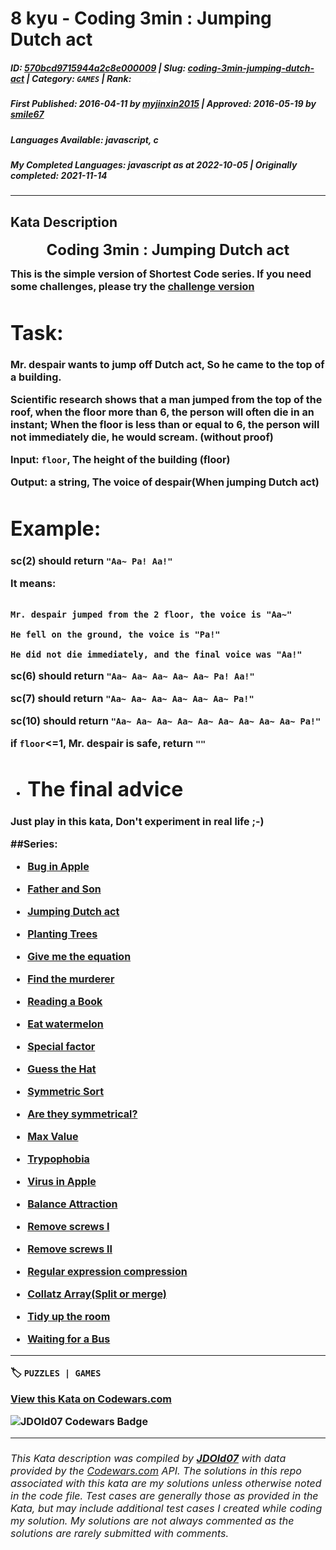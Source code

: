 # 8 kyu - Coding 3min : Jumping Dutch act

##### **ID**: [570bcd9715944a2c8e000009](https://www.codewars.com/kata/570bcd9715944a2c8e000009) | **Slug**: [coding-3min-jumping-dutch-act](https://www.codewars.com/kata/570bcd9715944a2c8e000009) | **Category**: `GAMES` | **Rank**: <span style="color:white">8 kyu</span>

##### **First Published**: 2016-04-11 ***by*** [myjinxin2015](https://www.codewars.com/users/myjinxin2015) | **Approved**: 2016-05-19 ***by*** [smile67](https://www.codewars.com/users/smile67)

##### **Languages Available**: javascript, c

##### **My Completed Languages**: javascript ***as at*** 2022-10-05 | **Originally completed**: 2021-11-14

---

## Kata Description


<p align="center"><font size=5><b>Coding 3min : Jumping Dutch act<br><font size=3>



This is the simple version of Shortest Code series. If you need some challenges, please try the [challenge version](http://www.codewars.com/kata/570bbf7b6731d44b36001fde)



# Task: 



Mr. despair wants to jump off Dutch act, So he came to the top of a building.



Scientific research shows that a man jumped from the top of the roof, when the floor more than 6, the person will often die in an instant; When the floor is less than or equal to 6, the person will not immediately die, he would scream. (without proof)



Input: ```floor```, The height of the building (floor)



Output: a string, The voice of despair(When jumping Dutch act)



# Example: 



sc(2)  should return ```"Aa~ Pa! Aa!"```



It means: 

```

Mr. despair jumped from the 2 floor, the voice is "Aa~"

He fell on the ground, the voice is "Pa!"

He did not die immediately, and the final voice was "Aa!"

```

sc(6)  should return ```"Aa~ Aa~ Aa~ Aa~ Aa~ Pa! Aa!"```



sc(7)  should return ```"Aa~ Aa~ Aa~ Aa~ Aa~ Aa~ Pa!"```



sc(10)  should return ```"Aa~ Aa~ Aa~ Aa~ Aa~ Aa~ Aa~ Aa~ Aa~ Pa!"```



if ```floor```<=1, Mr. despair is safe, return ```""```



 -  # The final advice

 

Just play in this kata, Don't experiment in real life ;-)





##Series:

 - [Bug in Apple](http://www.codewars.com/kata/56fe97b3cc08ca00e4000dc9)

 - [Father and Son](http://www.codewars.com/kata/56fe9a0c11086cd842000008)

 - [Jumping Dutch act](http://www.codewars.com/kata/570bcd9715944a2c8e000009)

 - [Planting Trees](http://www.codewars.com/kata/5710443187a36a9cee0005a1)

 - [Give me the equation](http://www.codewars.com/kata/56fe9b65cc08cafbc5000de3)

 - [Find the murderer](http://www.codewars.com/kata/570f3fc5b29c702c5500043e)

 - [Reading a Book](http://www.codewars.com/kata/570ca6a520c69f39dd0016d4)

 - [Eat watermelon](http://www.codewars.com/kata/570df12ce6e9282a7d000947)

 - [Special factor](http://www.codewars.com/kata/570e5d0b93214b1a950015b1)

 - [Guess the Hat](http://www.codewars.com/kata/570ef7a834e61306da00035b)

 - [Symmetric Sort](http://www.codewars.com/kata/5705aeb041e5befba20010ba)

 - [Are they symmetrical?](http://www.codewars.com/kata/5705cc3161944b10fd0004ba)

 - [Max Value](http://www.codewars.com/kata/570771871df89cf59b000742)

 - [Trypophobia](http://www.codewars.com/kata/56fe9ffbc25bf33fff000f7c)

 - [Virus in Apple](http://www.codewars.com/kata/5700af83d1acef83fd000048)

 - [Balance Attraction](http://www.codewars.com/kata/57033601e55d30d3e0000633)

 - [Remove screws I](http://www.codewars.com/kata/5710a50d336aed828100055a)

 - [Remove screws II](http://www.codewars.com/kata/5710a8fd336aed00d9000594)

 - [Regular expression compression](http://www.codewars.com/kata/570bae4b0237999e940016e9)

 - [Collatz Array(Split or merge)](http://www.codewars.com/kata/56fe9d579b7bb6b027000001)

 - [Tidy up the room](http://www.codewars.com/kata/5703ace6e55d30d3e0001029)

 - [Waiting for a Bus](http://www.codewars.com/kata/57070eff924f343280000015)

---


🏷 `PUZZLES | GAMES`


[View this Kata on Codewars.com](https://www.codewars.com/kata/570bcd9715944a2c8e000009)

![](https://www.codewars.com/users/jdold07/badges/large "JDOld07 Codewars Badge")

---

###### *This Kata description was compiled by [**JDOld07**](https://tpstech.dev) with data provided by the [Codewars.com](https://www.codewars.com) API.  The solutions in this repo associated with this kata are my solutions unless otherwise noted in the code file.  Test cases are generally those as provided in the Kata, but may include additional test cases I created while coding my solution.  My solutions are not always commented as the solutions are rarely submitted with comments.*
